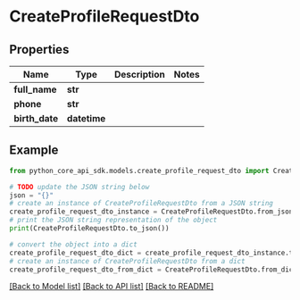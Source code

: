 # CreateProfileRequestDto


## Properties

Name | Type | Description | Notes
------------ | ------------- | ------------- | -------------
**full_name** | **str** |  | 
**phone** | **str** |  | 
**birth_date** | **datetime** |  | 

## Example

```python
from python_core_api_sdk.models.create_profile_request_dto import CreateProfileRequestDto

# TODO update the JSON string below
json = "{}"
# create an instance of CreateProfileRequestDto from a JSON string
create_profile_request_dto_instance = CreateProfileRequestDto.from_json(json)
# print the JSON string representation of the object
print(CreateProfileRequestDto.to_json())

# convert the object into a dict
create_profile_request_dto_dict = create_profile_request_dto_instance.to_dict()
# create an instance of CreateProfileRequestDto from a dict
create_profile_request_dto_from_dict = CreateProfileRequestDto.from_dict(create_profile_request_dto_dict)
```
[[Back to Model list]](../README.md#documentation-for-models) [[Back to API list]](../README.md#documentation-for-api-endpoints) [[Back to README]](../README.md)



